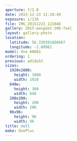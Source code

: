 ```yaml
---
aperture: f/2.0
date: 2015-12-23 12:10:49
exposure: 1/110
file: IMG_20151223_121048
gallery: 2015-peugeot-206-fuel
layout: gallery-photo
location:
  latitude: 56.330391666667
  longitude: -2.80981
model: One A0001
ordering: 1
previous: ad1de53
sizes:
  1920x1080:
    height: 1080
    width: 1920
  640w:
    height: 360
    width: 640
  200x200:
    height: 200
    width: 200
  96x96:
    height: 96
    width: 96
title: null
make: OnePlus
---
```

